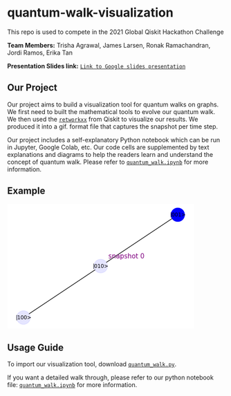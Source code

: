 # quantum-walk-visualization

This repo is used to compete in the 2021 Global Qiskit Hackathon Challenge

**Team Members:** Trisha Agrawal, James Larsen, Ronak Ramachandran, Jordi Ramos, Erika Tan

**Presentation Slides link:** [`Link to Google slides presentation`](https://docs.google.com/presentation/d/1Q2-ji42m3uzqoAu9EWHKb0BxtugebWO3WkQLOdyPyGg/edit?usp=sharing)

## Our Project

Our project aims to build a visualization tool for quantum walks on graphs. We first need to built the mathematical tools to evolve our quantum walk. We then used the [`retworkxx`](https://github.com/Qiskit/retworkx) from Qiskit to visualize our results. We produced it into a gif. format file that captures the snapshot per time step.

Our project includes a self-explanatory Python notebook which can be run in Jupyter, Google Colab, etc. Our code cells are supplemented by text explanations and diagrams to help the readers learn and understand the concept of quantum walk. Please refer to [`quantum_walk.ipynb`](quantum_walk.ipynb) for more information.

## Example

![](quantum_walk_demo.gif)

## Usage Guide

To import our visualization tool, download [`quantum_walk.py`](quantum_walk.py). 

If you want a detailed walk through, please refer to our python notebook file: [`quantum_walk.ipynb`](quantum_walk.ipynb) for more information.
